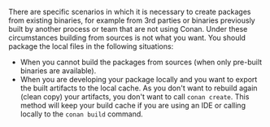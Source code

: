 There are specific scenarios in which it is necessary to create packages from existing binaries, for example from 3rd
parties or binaries previously built by another process or team that are not using Conan. Under these circumstances building from sources is
not what you want. You should package the local files in the following situations:

 - When you cannot build the packages from sources (when only pre-built binaries are available).
 - When you are developing your package locally and you want to export the built artifacts to the local
   cache.
   As you don't want to rebuild again (clean copy) your artifacts, you don't want to call `conan create`.
   This method will keep your build cache if you are using an IDE or calling locally to the `conan build` command.
